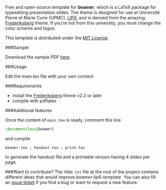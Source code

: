 Free and open-source template for **beamer**, which is a LaTeX package for typesetting presentation slides. The theme is designed for use at Université Pierre et Marie Curie (UPMC), [LIP6](http://www.lip6.fr/), and is derived from the amazing [Frederiksberg](http://matdat.life.ku.dk/LaTeX/Frederiksberg/) theme. If you're not from this university, you must change the color scheme and logos.

This template is distributed under the [MIT License](https://github.com/sheymann/beamer-lip6-template/blob/master/LICENSE.txt).

###Sample

Download the sample PDF [here](https://github.com/sheymann/beamer-lip6-template/blob/master/beamer.pdf?raw=true).

###Usage

Edit the main.tex file with your own content.

###Requirements

* install the [Frederiksberg](http://matdat.life.ku.dk/LaTeX/Frederiksberg/) theme v2.2 or later
* compile with pdflatex

###Additional features

Once the content of `main.tex` is ready, comment this line
```latex
\documentclass{beamer}
```
and compile 
```
beamer.tex ; handout.tex ; print.tex
```
to generate the handout file and a printable version having 4 slides per page.

###Want to contribute?
The `TODO.txt` file at the root of the project contains different ideas that would improve *beamer-lip6-template*. You can also fill an [issue ticket](https://github.com/sheymann/beamer-lip6-template/issues) if you find a bug or want to request a new feature.